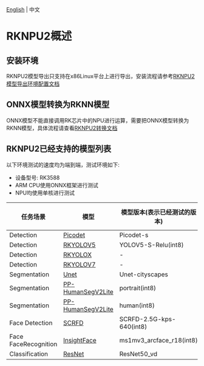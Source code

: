 [English](../../../en/faq/rknpu2/rknpu2.md) | 中文
# RKNPU2概述

## 安装环境
RKNPU2模型导出只支持在x86Linux平台上进行导出，安装流程请参考[RKNPU2模型导出环境配置文档](./environment.md)

## ONNX模型转换为RKNN模型
ONNX模型不能直接调用RK芯片中的NPU进行运算，需要把ONNX模型转换为RKNN模型，具体流程请查看[RKNPU2转换文档](./export.md)

## RKNPU2已经支持的模型列表
以下环境测试的速度均为端到端，测试环境如下:
* 设备型号: RK3588
* ARM CPU使用ONNX框架进行测试
* NPU均使用单核进行测试

| 任务场景                 | 模型                                                                                       | 模型版本(表示已经测试的版本)          | ARM CPU/RKNN速度(ms) |
|----------------------|------------------------------------------------------------------------------------------|--------------------------|--------------------|
| Detection            | [Picodet](../../../../examples/vision/detection/paddledetection/rknpu2/README.md)        | Picodet-s                | 162/112            |
| Detection            | [RKYOLOV5](../../../../examples/vision/detection/rkyolo/README.md)                       | YOLOV5-S-Relu(int8)      | -/57               |
| Detection            | [RKYOLOX](../../../../examples/vision/detection/rkyolo/README.md)                        | -                        | -/-                |
| Detection            | [RKYOLOV7](../../../../examples/vision/detection/rkyolo/README.md)                       | -                        | -/-                |
| Segmentation         | [Unet](../../../../examples/vision/segmentation/paddleseg/rknpu2/README.md)              | Unet-cityscapes          | -/-                |
| Segmentation         | [PP-HumanSegV2Lite](../../../../examples/vision/segmentation/paddleseg/rknpu2/README.md) | portrait(int8)           | 133/43             |
| Segmentation         | [PP-HumanSegV2Lite](../../../../examples/vision/segmentation/paddleseg/rknpu2/README.md) | human(int8)              | 133/43             |
| Face Detection       | [SCRFD](../../../../examples/vision/facedet/scrfd/rknpu2/README.md)                      | SCRFD-2.5G-kps-640(int8) | 108/42             |
| Face FaceRecognition | [InsightFace](../../../../examples/vision/faceid/insightface/rknpu2/README_CN.md)        | ms1mv3_arcface_r18(int8) | 81/42              |
| Classification       | [ResNet](../../../../examples/vision/classification/paddleclas/rknpu2/README.md)         | ResNet50_vd              | -/33               |
